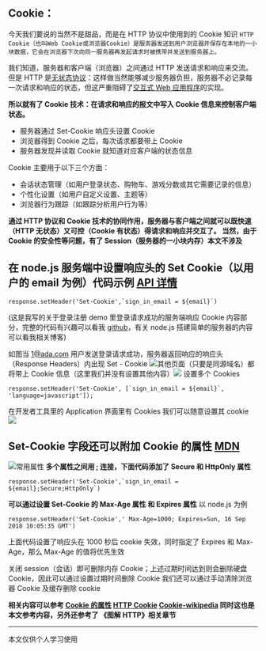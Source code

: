 ## Cookie：

今天我们要说的当然不是甜品，而是在 HTTP 协议中使用到的 Cookie 知识
`HTTP Cookie（也叫Web Cookie或浏览器Cookie）是服务器发送到用户浏览器并保存在本地的一小块数据，它会在浏览器下次向同一服务器再发起请求时被携带并发送到服务器上。`

我们知道，服务器和客户端（浏览器）之间通过 HTTP 发送请求和响应来交流。
但是 HTTP 是[无状态协议](https://en.wikipedia.org/wiki/Stateless_protocol)：这样做当然能够减少服务器负担，服务器不必记录每一次请求和响应的状态，但这严重阻碍了[交互式 Web 应用程序](https://zh.wikipedia.org/wiki/%E4%BA%A4%E4%BA%92%E5%BC%8FWeb%E5%BA%94%E7%94%A8%E7%A8%8B%E5%BA%8F "交互式Web应用程序")的实现。

**所以就有了 Cookie 技术：在请求和响应的报文中写入 Cookie 信息来控制客户端状态。**

- 服务器通过 Set-Cookie 响应头设置 Cookie
- 浏览器得到 Cookie 之后，每次请求都要带上 Cookie
- 服务器发现并读取 Cookie 就知道对应客户端的状态信息

Cookie 主要用于以下三个方面：

- 会话状态管理（如用户登录状态、购物车、游戏分数或其它需要记录的信息）
- 个性化设置（如用户自定义设置、主题等）
- 浏览器行为跟踪（如跟踪分析用户行为等）

**通过 HTTP 协议和 Cookie 技术的协同作用，服务器与客户端之间就可以既快速（HTTP 无状态）又可控（Cookie 有状态）得请求和响应并交互了。
当然，由于 Cookie 的安全性等问题，有了 Session（服务器的一小块内存）本文不涉及**

## 在 node.js 服务端中设置响应头的 Set Cookie（以用户的 email 为例）代码示例 [API 详情](https://nodejs.org/dist/latest-v8.x/docs/api/http.html#http_response_setheader_name_value)

```
response.setHeader('Set-Cookie',`sign_in_email = ${email}`)
```

(这是我写的关于登录注册 demo 里登录请求成功的服务端响应 Cookie 内容部分，完整的代码有兴趣可以看我 [github](https://github.com/Adashuai5/node-demo/tree/master/cookie-demo)，有关 node.js 搭建简单的服务器的内容可以看我相关博客)

如图当 1@ada.com 用户发送登录请求成功，服务器返回响应的响应头（Response Headers）内出现 Set - Cookie ![](https://upload-images.jianshu.io/upload_images/7094266-fdff2ea48f36c28e.png?imageMogr2/auto-orient/strip%7CimageView2/2/w/1240)其他页面（只要是同源域名）都将带上 Cookie 信息（这里我们并没有设置其他内容）![](https://upload-images.jianshu.io/upload_images/7094266-341585400a01ecf2.png?imageMogr2/auto-orient/strip%7CimageView2/2/w/1240)
设置多个 Cookies

```
response.setHeader('Set-Cookie', [`sign_in_email = ${email}`, 'language=javascript']);
```

在开发者工具里的 Application 界面里有 Cookies 我们可以随意设置其 cookie ![](http://upload-images.jianshu.io/upload_images/7094266-637c2da4867f4daf?imageMogr2/auto-orient/strip%7CimageView2/2/w/1240)

## Set-Cookie 字段还可以附加 Cookie 的属性 [MDN](https://developer.mozilla.org/zh-CN/docs/Web/HTTP/Headers/Set-Cookie)

![常用属性](https://upload-images.jianshu.io/upload_images/7094266-479fc61fdf79ed54.png?imageMogr2/auto-orient/strip%7CimageView2/2/w/1240)
**多个属性之间用 ; 连接，下面代码添加了 Secure 和 HttpOnly 属性**

```
response.setHeader('Set-Cookie',`sign_in_email = ${email};Secure;HttpOnly`)
```

**可以通过设置 Set-Cookie 的 Max-Age 属性 和 Expires 属性**
以 node.js 为例

```
response.setHeader('Set-Cookie',' Max-Age=1000; Expires=Sun, 16 Sep 2018 10:05:35 GMT')
```

上面代码设置了响应头在 1000 秒后 cookie 失效，同时指定了 Expires 和 Max-Age，那么 Max-Age 的值将优先生效

关闭 session（会话）即可删除内存 Cookie；上述过期时间达到则会删除硬盘 Cookie，因此可以通过设置过期时间删除 Cookie
我们还可以通过手动清除浏览器 Cookie 及缓存删除 cookie

**相关内容可以参考
[Cookie 的属性](http://javascript.ruanyifeng.com/bom/cookie.html#toc4)
[HTTP Cookie](https://developer.mozilla.org/zh-CN/docs/Web/HTTP/Cookies)
[Cookie-wikipedia](https://zh.wikipedia.org/wiki/Cookie)
同时这也是本文参考内容，另外还参考了 《图解 HTTP》相关章节**

---

本文仅供个人学习使用
